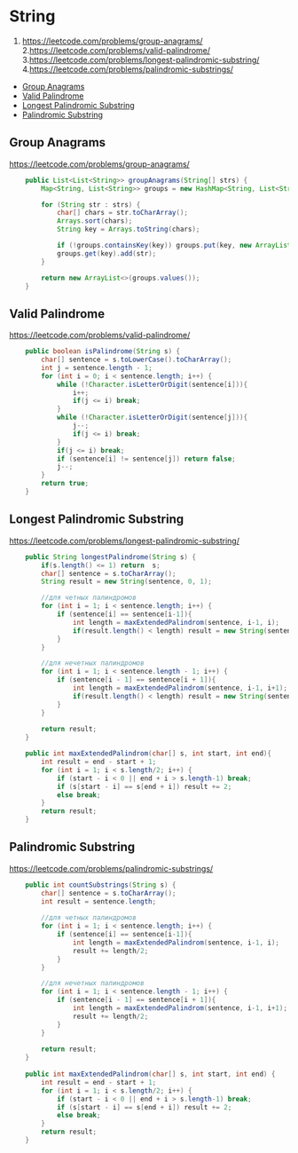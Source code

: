 # String

1. https://leetcode.com/problems/group-anagrams/
2.https://leetcode.com/problems/valid-palindrome/
3.https://leetcode.com/problems/longest-palindromic-substring/
4.https://leetcode.com/problems/palindromic-substrings/


+ [Group Anagrams](#group-anagrams)
+ [Valid Palindrome](#valid-palindrome)
+ [Longest Palindromic Substring](#longest-palindromic-substring)
+ [Palindromic Substring](#palindromic-substrings)


## Group Anagrams

https://leetcode.com/problems/group-anagrams/

```java
    public List<List<String>> groupAnagrams(String[] strs) {
        Map<String, List<String>> groups = new HashMap<String, List<String>>();

        for (String str : strs) {
            char[] chars = str.toCharArray();
            Arrays.sort(chars);
            String key = Arrays.toString(chars);

            if (!groups.containsKey(key)) groups.put(key, new ArrayList<>());
            groups.get(key).add(str);
        }

        return new ArrayList<>(groups.values());
    }
```

## Valid Palindrome

https://leetcode.com/problems/valid-palindrome/

```java
    public boolean isPalindrome(String s) {
        char[] sentence = s.toLowerCase().toCharArray();
        int j = sentence.length - 1;
        for (int i = 0; i < sentence.length; i++) {
            while (!Character.isLetterOrDigit(sentence[i])){
                i++;
                if(j <= i) break;
            }
            while (!Character.isLetterOrDigit(sentence[j])){
                j--;
                if(j <= i) break;
            }
            if(j <= i) break;
            if (sentence[i] != sentence[j]) return false;
            j--;
        }
        return true;
    }
```

## Longest Palindromic Substring

https://leetcode.com/problems/longest-palindromic-substring/

```java
    public String longestPalindrome(String s) {
        if(s.length() <= 1) return  s;
        char[] sentence = s.toCharArray();
        String result = new String(sentence, 0, 1);

        //для четных палиндромов
        for (int i = 1; i < sentence.length; i++) {
            if (sentence[i] == sentence[i-1]){
                int length = maxExtendedPalindrom(sentence, i-1, i);
                if(result.length() < length) result = new String(sentence, i - length/2, length);
            }
        }

        //для нечетных палиндромов
        for (int i = 1; i < sentence.length - 1; i++) {
            if (sentence[i - 1] == sentence[i + 1]){
                int length = maxExtendedPalindrom(sentence, i-1, i+1);
                if(result.length() < length) result = new String(sentence, i - length/2, length);
            }
        }
        
        return result;
    }

    public int maxExtendedPalindrom(char[] s, int start, int end){
        int result = end - start + 1;
        for (int i = 1; i < s.length/2; i++) {
            if (start - i < 0 || end + i > s.length-1) break;
            if (s[start - i] == s[end + i]) result += 2;
            else break;
        }
        return result;
    }
```

## Palindromic Substring

https://leetcode.com/problems/palindromic-substrings/

```java
    public int countSubstrings(String s) {
        char[] sentence = s.toCharArray();
        int result = sentence.length;
        
        //для четных палиндромов
        for (int i = 1; i < sentence.length; i++) {
            if (sentence[i] == sentence[i-1]){
                int length = maxExtendedPalindrom(sentence, i-1, i);
                result += length/2;
            }
        }

        //для нечетных палиндромов
        for (int i = 1; i < sentence.length - 1; i++) {
            if (sentence[i - 1] == sentence[i + 1]){
                int length = maxExtendedPalindrom(sentence, i-1, i+1);
                result += length/2;
            }
        }
        
        return result;
    }
    
    public int maxExtendedPalindrom(char[] s, int start, int end) {
        int result = end - start + 1;
        for (int i = 1; i < s.length/2; i++) {
            if (start - i < 0 || end + i > s.length-1) break;
            if (s[start - i] == s[end + i]) result += 2;
            else break;
        }
        return result;
    }
```